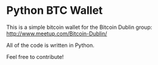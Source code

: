 # Python BTC Wallet
This is a simple bitcoin wallet for the Bitcoin Dublin group:
http://www.meetup.com/Bitcoin-Dublin/

All of the code is written in Python.

Feel free to contribute!
